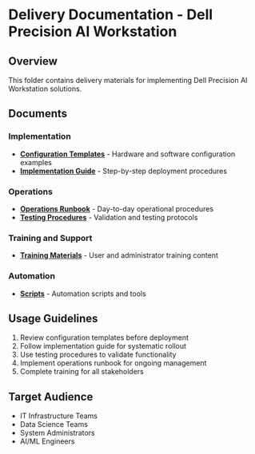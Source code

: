 # Delivery Documentation - Dell Precision AI Workstation

## Overview

This folder contains delivery materials for implementing Dell Precision AI Workstation solutions.

## Documents

### Implementation
- **[Configuration Templates](configuration-templates.md)** - Hardware and software configuration examples
- **[Implementation Guide](implementation-guide.md)** - Step-by-step deployment procedures

### Operations
- **[Operations Runbook](operations-runbook.md)** - Day-to-day operational procedures
- **[Testing Procedures](testing-procedures.md)** - Validation and testing protocols

### Training and Support
- **[Training Materials](training-materials.md)** - User and administrator training content

### Automation
- **[Scripts](scripts/)** - Automation scripts and tools

## Usage Guidelines

1. Review configuration templates before deployment
2. Follow implementation guide for systematic rollout
3. Use testing procedures to validate functionality
4. Implement operations runbook for ongoing management
5. Complete training for all stakeholders

## Target Audience

- IT Infrastructure Teams
- Data Science Teams
- System Administrators
- AI/ML Engineers